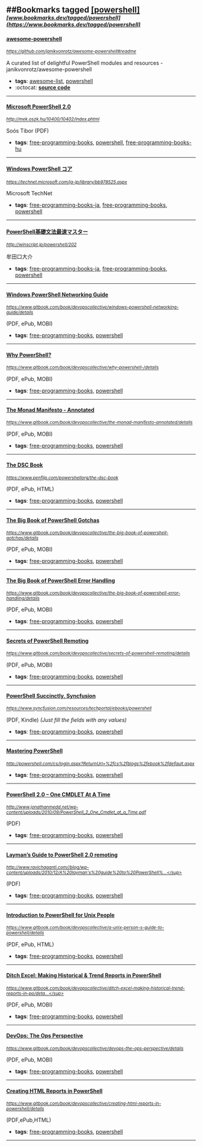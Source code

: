 ##Bookmarks tagged [[powershell]](https://www.bookmarks.dev?q=[powershell])
_<sup><sup>[www.bookmarks.dev/tagged/powershell](https://www.bookmarks.dev/tagged/powershell)</sup></sup>_
---
#### [awesome-powershell](https://github.com/janikvonrotz/awesome-powershell#readme)
_<sup>https://github.com/janikvonrotz/awesome-powershell#readme</sup>_

A curated list of delightful PowerShell modules and resources - janikvonrotz/awesome-powershell
* **tags**: [awesome-list](../tagged/awesome-list.md), [powershell](../tagged/powershell.md)
* :octocat: **[source code](https://github.com/janikvonrotz/awesome-powershell#readme)**
---
#### [Microsoft PowerShell 2.0](http://mek.oszk.hu/10400/10402/index.phtml)
_<sup>http://mek.oszk.hu/10400/10402/index.phtml</sup>_

Soós Tibor (PDF)
* **tags**: [free-programming-books](../tagged/free-programming-books.md), [powershell](../tagged/powershell.md), [free-programming-books-hu](../tagged/free-programming-books-hu.md)
---
#### [Windows PowerShell コア](https://technet.microsoft.com/ja-jp/library/bb978525.aspx)
_<sup>https://technet.microsoft.com/ja-jp/library/bb978525.aspx</sup>_

Microsoft TechNet
* **tags**: [free-programming-books-ja](../tagged/free-programming-books-ja.md), [free-programming-books](../tagged/free-programming-books.md), [powershell](../tagged/powershell.md)
---
#### [PowerShell基礎文法最速マスター](http://winscript.jp/powershell/202)
_<sup>http://winscript.jp/powershell/202</sup>_

牟田口大介
* **tags**: [free-programming-books-ja](../tagged/free-programming-books-ja.md), [free-programming-books](../tagged/free-programming-books.md), [powershell](../tagged/powershell.md)
---
#### [Windows PowerShell Networking Guide](https://www.gitbook.com/book/devopscollective/windows-powershell-networking-guide/details)
_<sup>https://www.gitbook.com/book/devopscollective/windows-powershell-networking-guide/details</sup>_

(PDF, ePub, MOBI)
* **tags**: [free-programming-books](../tagged/free-programming-books.md), [powershell](../tagged/powershell.md)
---
#### [Why PowerShell?](https://www.gitbook.com/book/devopscollective/why-powershell-/details)
_<sup>https://www.gitbook.com/book/devopscollective/why-powershell-/details</sup>_

(PDF, ePub, MOBI)
* **tags**: [free-programming-books](../tagged/free-programming-books.md), [powershell](../tagged/powershell.md)
---
#### [The Monad Manifesto - Annotated](https://www.gitbook.com/book/devopscollective/the-monad-manifesto-annotated/details)
_<sup>https://www.gitbook.com/book/devopscollective/the-monad-manifesto-annotated/details</sup>_

(PDF, ePub, MOBI)
* **tags**: [free-programming-books](../tagged/free-programming-books.md), [powershell](../tagged/powershell.md)
---
#### [The DSC Book](https://www.penflip.com/powershellorg/the-dsc-book)
_<sup>https://www.penflip.com/powershellorg/the-dsc-book</sup>_

(PDF, ePub, HTML)
* **tags**: [free-programming-books](../tagged/free-programming-books.md), [powershell](../tagged/powershell.md)
---
#### [The Big Book of PowerShell Gotchas](https://www.gitbook.com/book/devopscollective/the-big-book-of-powershell-gotchas/details)
_<sup>https://www.gitbook.com/book/devopscollective/the-big-book-of-powershell-gotchas/details</sup>_

(PDF, ePub, MOBI)
* **tags**: [free-programming-books](../tagged/free-programming-books.md), [powershell](../tagged/powershell.md)
---
#### [The Big Book of PowerShell Error Handling](https://www.gitbook.com/book/devopscollective/the-big-book-of-powershell-error-handling/details)
_<sup>https://www.gitbook.com/book/devopscollective/the-big-book-of-powershell-error-handling/details</sup>_

(PDF, ePub, MOBI)
* **tags**: [free-programming-books](../tagged/free-programming-books.md), [powershell](../tagged/powershell.md)
---
#### [Secrets of PowerShell Remoting](https://www.gitbook.com/book/devopscollective/secrets-of-powershell-remoting/details)
_<sup>https://www.gitbook.com/book/devopscollective/secrets-of-powershell-remoting/details</sup>_

(PDF, ePub, MOBI)
* **tags**: [free-programming-books](../tagged/free-programming-books.md), [powershell](../tagged/powershell.md)
---
#### [PowerShell Succinctly, Syncfusion](https://www.syncfusion.com/resources/techportal/ebooks/powershell)
_<sup>https://www.syncfusion.com/resources/techportal/ebooks/powershell</sup>_

(PDF, Kindle) *(Just fill the fields with any values)*
* **tags**: [free-programming-books](../tagged/free-programming-books.md), [powershell](../tagged/powershell.md)
---
#### [Mastering PowerShell](http://powershell.com/cs/login.aspx?ReturnUrl=%2fcs%2fblogs%2febook%2fdefault.aspx)
_<sup>http://powershell.com/cs/login.aspx?ReturnUrl=%2fcs%2fblogs%2febook%2fdefault.aspx</sup>_

* **tags**: [free-programming-books](../tagged/free-programming-books.md), [powershell](../tagged/powershell.md)
---
#### [PowerShell 2.0 – One CMDLET At A Time](http://www.jonathanmedd.net/wp-content/uploads/2010/09/PowerShell_2_One_Cmdlet_at_a_Time.pdf)
_<sup>http://www.jonathanmedd.net/wp-content/uploads/2010/09/PowerShell_2_One_Cmdlet_at_a_Time.pdf</sup>_

(PDF)
* **tags**: [free-programming-books](../tagged/free-programming-books.md), [powershell](../tagged/powershell.md)
---
#### [Layman’s Guide to PowerShell 2.0 remoting](http://www.ravichaganti.com//blog/wp-content/uploads/2010/12/A%20layman's%20guide%20to%20PowerShell%202.0%20remoting-v2.pdf)
_<sup>http://www.ravichaganti.com//blog/wp-content/uploads/2010/12/A%20layman's%20guide%20to%20PowerShell%...</sup>_

(PDF)
* **tags**: [free-programming-books](../tagged/free-programming-books.md), [powershell](../tagged/powershell.md)
---
#### [Introduction to PowerShell for Unix People](https://www.gitbook.com/book/devopscollective/a-unix-person-s-guide-to-powershell/details)
_<sup>https://www.gitbook.com/book/devopscollective/a-unix-person-s-guide-to-powershell/details</sup>_

(PDF, ePub, HTML)
* **tags**: [free-programming-books](../tagged/free-programming-books.md), [powershell](../tagged/powershell.md)
---
#### [Ditch Excel: Making Historical & Trend Reports in PowerShell](https://www.gitbook.com/book/devopscollective/ditch-excel-making-historical-trend-reports-in-po/details)
_<sup>https://www.gitbook.com/book/devopscollective/ditch-excel-making-historical-trend-reports-in-po/deta...</sup>_

(PDF, ePub, MOBI)
* **tags**: [free-programming-books](../tagged/free-programming-books.md), [powershell](../tagged/powershell.md)
---
#### [DevOps: The Ops Perspective](https://www.gitbook.com/book/devopscollective/devops-the-ops-perspective/details)
_<sup>https://www.gitbook.com/book/devopscollective/devops-the-ops-perspective/details</sup>_

(PDF, ePub, MOBI)
* **tags**: [free-programming-books](../tagged/free-programming-books.md), [powershell](../tagged/powershell.md)
---
#### [Creating HTML Reports in PowerShell](https://www.gitbook.com/book/devopscollective/creating-html-reports-in-powershell/details)
_<sup>https://www.gitbook.com/book/devopscollective/creating-html-reports-in-powershell/details</sup>_

(PDF,ePub,HTML)
* **tags**: [free-programming-books](../tagged/free-programming-books.md), [powershell](../tagged/powershell.md)
---
